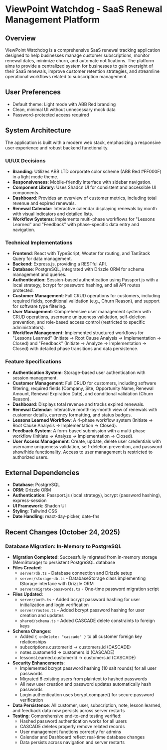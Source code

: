 # ViewPoint Watchdog - SaaS Renewal Management Platform

## Overview
ViewPoint Watchdog is a comprehensive SaaS renewal tracking application designed to help businesses manage customer subscriptions, monitor renewal dates, minimize churn, and automate notifications. The platform aims to provide a centralized system for businesses to gain oversight of their SaaS renewals, improve customer retention strategies, and streamline operational workflows related to subscription management.

## User Preferences
- Default theme: Light mode with ABB Red branding
- Clean, minimal UI without unnecessary mock data
- Password-protected access required

## System Architecture
The application is built with a modern web stack, emphasizing a responsive user experience and robust backend functionality.

### UI/UX Decisions
- **Branding**: Utilizes ABB LTD corporate color scheme (ABB Red #FF000F) in a light mode theme.
- **Responsiveness**: Mobile-friendly interface with sidebar navigation.
- **Component Library**: Uses Shadcn UI for consistent and accessible UI components.
- **Dashboard**: Provides an overview of customer metrics, including total revenue and expired renewals.
- **Renewal Calendar**: Interactive calendar displaying renewals by month with visual indicators and detailed lists.
- **Workflow Systems**: Implements multi-phase workflows for "Lessons Learned" and "Feedback" with phase-specific data entry and navigation.

### Technical Implementations
- **Frontend**: React with TypeScript, Wouter for routing, and TanStack Query for data management.
- **Backend**: Express.js, providing a RESTful API.
- **Database**: PostgreSQL, integrated with Drizzle ORM for schema management and queries.
- **Authentication**: Session-based authentication using Passport.js with a local strategy, bcrypt for password hashing, and all API routes protected.
- **Customer Management**: Full CRUD operations for customers, including required fields, conditional validation (e.g., Churn Reason), and support for software type filtering.
- **User Management**: Comprehensive user management system with CRUD operations, username uniqueness validation, self-deletion prevention, and role-based access control (restricted to specific administrators).
- **Workflow Management**: Implemented structured workflows for "Lessons Learned" (Initiate → Root Cause Analysis → Implementation → Closed) and "Feedback" (Initiate → Analyze → Implementation → Closed) with detailed phase transitions and data persistence.

### Feature Specifications
- **Authentication System**: Storage-based user authentication with session management.
- **Customer Management**: Full CRUD for customers, including software filtering, required fields (Company, Site, Opportunity Name, Renewal Amount, Renewal Expiration Date), and conditional validation (Churn Reason).
- **Dashboard**: Displays total revenue and tracks expired renewals.
- **Renewal Calendar**: Interactive month-by-month view of renewals with customer details, currency formatting, and status badges.
- **Lessons Learned Workflow**: A 4-phase workflow system (Initiate → Root Cause Analysis → Implementation → Closed).
- **Feedback System**: A form-based submission with a multi-phase workflow (Initiate → Analyze → Implementation → Closed).
- **User Access Management**: Create, update, delete user credentials with username uniqueness validation, self-deletion prevention, and password show/hide functionality. Access to user management is restricted to authorized users.

## External Dependencies
- **Database**: PostgreSQL
- **ORM**: Drizzle ORM
- **Authentication**: Passport.js (local strategy), bcrypt (password hashing), express-session
- **UI Framework**: Shadcn UI
- **Styling**: Tailwind CSS
- **Date Handling**: react-day-picker, date-fns

## Recent Changes (October 24, 2025)

### Database Migration: In-Memory to PostgreSQL
- **Migration Completed**: Successfully migrated from in-memory storage (MemStorage) to persistent PostgreSQL database
- **Files Created**: 
  - `server/db.ts` - Database connection and Drizzle setup
  - `server/storage-db.ts` - DatabaseStorage class implementing IStorage interface with Drizzle ORM
  - `server/migrate-passwords.ts` - One-time password migration script
- **Files Updated**:
  - `server/auth.ts` - Added bcrypt password hashing for user initialization and login verification
  - `server/routes.ts` - Added bcrypt password hashing for user creation and updates
  - `shared/schema.ts` - Added CASCADE delete constraints to foreign keys
- **Schema Changes**:
  - Added `{ onDelete: "cascade" }` to all customer foreign key relationships
  - subscriptions.customerId → customers.id (CASCADE)
  - notes.customerId → customers.id (CASCADE)
  - lessonsLearned.customerId → customers.id (CASCADE)
- **Security Enhancements**:
  - Implemented bcrypt password hashing (10 salt rounds) for all user passwords
  - Migrated 6 existing users from plaintext to hashed passwords
  - All new user creation and password updates automatically hash passwords
  - Login authentication uses bcrypt.compare() for secure password verification
- **Data Persistence**: All customer, user, subscription, note, lesson learned, and feedback data now persists across server restarts
- **Testing**: Comprehensive end-to-end testing verified:
  - Hashed password authentication works for all users
  - CASCADE deletes properly remove related records
  - User management functions correctly for admins
  - Calendar and Dashboard reflect real-time database changes
  - Data persists across navigation and server restarts